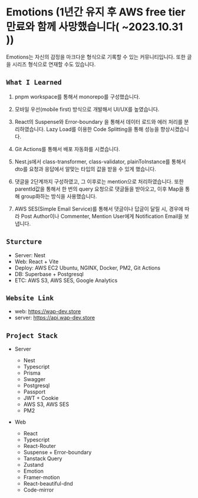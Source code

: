 # Emotions (1년간 유지 후 AWS free tier 만료와 함께 사망했습니다( ~2023.10.31 ))

Emotions는 자신의 감정을 마크다운 형식으로 기록할 수 있는 커뮤니티입니다.
또한 글을 시리즈 형식으로 연재할 수도 있습니다.

## `What I Learned`

1. pnpm workspace를 통해서 monorepo를 구성했습니다.

2. 모바일 우선(mobile first) 방식으로 개발해서 UI/UX를 높였습니다.

3. React의 Suspense와 Error-boundary 을 통해서 데이터 로드와 에러 처리를 분리하였습니다. Lazy Load를 이용한 Code Splitting을 통해 성능을 향상시켰습니다.

4. Git Actions를 통해서 배포 자동화를 시켰습니다.

5. Nest.js에서 class-transformer, class-validator, plainToInstance를 통해서 dto를 요청과 응답에서 알맞는 타입의 값을 받을 수 있게 했습니다.

6. 댓글을 2단계까지 구성하였고, 그 이후로는 mention으로 처리하였습니다. 또한 parentId값을 통해서 한 번의 query 요청으로 댓글들을 받아오고, 이후 Map을 통해 group화하는 방식을 사용했습니다.

7. AWS SES(Simple Email Service)를 통해서 댓글이나 답글이 달릴 시, 경우에 따라 Post Author이나 Commenter, Mention User에게 Notification Email을 보냅니다.

## `Sturcture`

- Server: Nest
- Web: React + Vite
- Deploy: AWS EC2 Ubuntu, NGINX, Docker, PM2, Git Actions
- DB: Superbase + Postgresql
- ETC: AWS S3, AWS SES, Google Analytics

## `Website Link`

- web: <https://wap-dev.store>
- server: <https://api.wap-dev.store>

## `Project Stack`

- Server

  - Nest
  - Typescript
  - Prisma
  - Swagger
  - Postgresql
  - Passport
  - JWT + Cookie
  - AWS S3, AWS SES
  - PM2

- Web
  - React
  - Typescript
  - React-Router
  - Suspense + Error-boundary
  - Tanstack Query
  - Zustand
  - Emotion
  - Framer-motion
  - React-beautiful-dnd
  - Code-mirror
